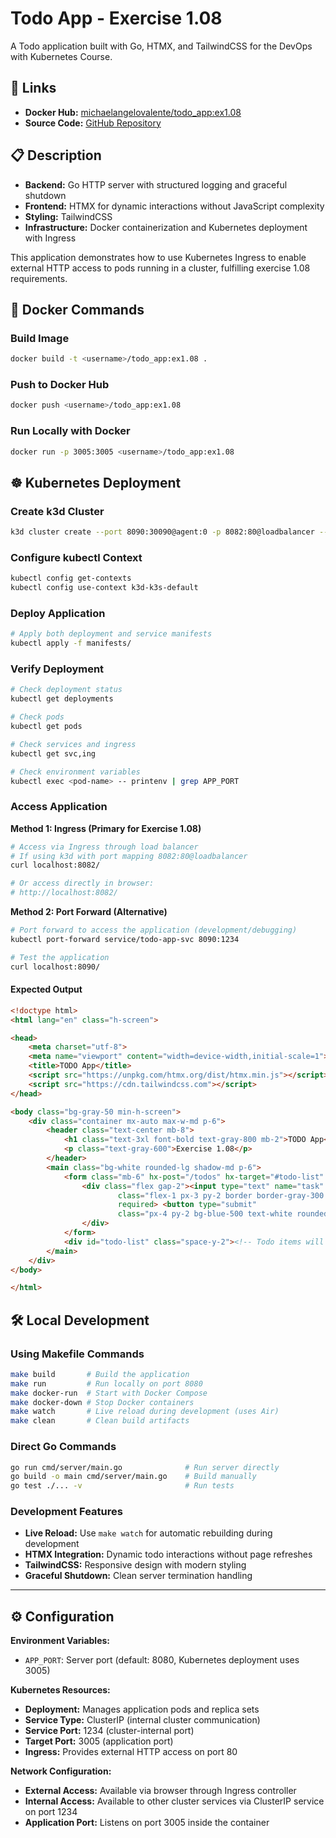 # Todo App - Exercise 1.08

A Todo application built with Go, HTMX, and TailwindCSS for the DevOps with Kubernetes Course.

## 🔗 Links

- **Docker Hub:** [michaelangelovalente/todo_app:ex1.08](https://hub.docker.com/r/michaelangelovalente/todo_app)
- **Source Code:** [GitHub Repository](https://github.com/michaelangelovalente/devops-kubernetes-submissions/tree/main/Chapter-2/Part-3/e-1.08/todo_app)

## 📋 Description

- **Backend:** Go HTTP server with structured logging and graceful shutdown
- **Frontend:** HTMX for dynamic interactions without JavaScript complexity
- **Styling:** TailwindCSS
- **Infrastructure:** Docker containerization and Kubernetes deployment with Ingress

This application demonstrates how to use Kubernetes Ingress to enable external HTTP access to pods running in a cluster, fulfilling exercise 1.08 requirements.
## 🐳 Docker Commands

### Build Image
```bash
docker build -t <username>/todo_app:ex1.08 .
```

### Push to Docker Hub
```bash
docker push <username>/todo_app:ex1.08
```

### Run Locally with Docker
```bash
docker run -p 3005:3005 <username>/todo_app:ex1.08
```

## ☸️ Kubernetes Deployment

### Create k3d Cluster
```bash
k3d cluster create --port 8090:30090@agent:0 -p 8082:80@loadbalancer --agents 2
```

### Configure kubectl Context
```bash
kubectl config get-contexts
kubectl config use-context k3d-k3s-default
```

### Deploy Application
```bash
# Apply both deployment and service manifests
kubectl apply -f manifests/
```

### Verify Deployment
```bash
# Check deployment status
kubectl get deployments

# Check pods
kubectl get pods

# Check services and ingress
kubectl get svc,ing

# Check environment variables
kubectl exec <pod-name> -- printenv | grep APP_PORT
```

### Access Application

**Method 1: Ingress (Primary for Exercise 1.08)**
```bash
# Access via Ingress through load balancer
# If using k3d with port mapping 8082:80@loadbalancer
curl localhost:8082/

# Or access directly in browser:
# http://localhost:8082/
```

**Method 2: Port Forward (Alternative)**
```bash
# Port forward to access the application (development/debugging)
kubectl port-forward service/todo-app-svc 8090:1234

# Test the application
curl localhost:8090/
```

#### Expected Output

```html
<!doctype html>
<html lang="en" class="h-screen">

<head>
    <meta charset="utf-8">
    <meta name="viewport" content="width=device-width,initial-scale=1">
    <title>TODO App</title>
    <script src="https://unpkg.com/htmx.org/dist/htmx.min.js"></script>
    <script src="https://cdn.tailwindcss.com"></script>
</head>

<body class="bg-gray-50 min-h-screen">
    <div class="container mx-auto max-w-md p-6">
        <header class="text-center mb-8">
            <h1 class="text-3xl font-bold text-gray-800 mb-2">TODO App</h1>
            <p class="text-gray-600">Exercise 1.08</p>
        </header>
        <main class="bg-white rounded-lg shadow-md p-6">
            <form class="mb-6" hx-post="/todos" hx-target="#todo-list" hx-swap="beforeend">
                <div class="flex gap-2"><input type="text" name="task" placeholder="Add a new todo..."
                        class="flex-1 px-3 py-2 border border-gray-300 rounded-md focus:outline-none focus:ring-2 focus:ring-blue-500"
                        required> <button type="submit"
                        class="px-4 py-2 bg-blue-500 text-white rounded-md hover:bg-blue-600 focus:outline-none focus:ring-2 focus:ring-blue-500">Add</button>
                </div>
            </form>
            <div id="todo-list" class="space-y-2"><!-- Todo items will be inserted here --></div>
        </main>
    </div>
</body>

</html>
```

## 🛠️ Local Development

### Using Makefile Commands
```bash
make build       # Build the application
make run         # Run locally on port 8080
make docker-run  # Start with Docker Compose
make docker-down # Stop Docker containers
make watch       # Live reload during development (uses Air)
make clean       # Clean build artifacts
```

### Direct Go Commands
```bash
go run cmd/server/main.go              # Run server directly
go build -o main cmd/server/main.go    # Build manually
go test ./... -v                       # Run tests
```

### Development Features
- **Live Reload:** Use `make watch` for automatic rebuilding during development
- **HTMX Integration:** Dynamic todo interactions without page refreshes
- **TailwindCSS:** Responsive design with modern styling
- **Graceful Shutdown:** Clean server termination handling

---

## ⚙️ Configuration

**Environment Variables:**
- `APP_PORT`: Server port (default: 8080, Kubernetes deployment uses 3005)

**Kubernetes Resources:**
- **Deployment:** Manages application pods and replica sets
- **Service Type:** ClusterIP (internal cluster communication)
- **Service Port:** 1234 (cluster-internal port)
- **Target Port:** 3005 (application port)
- **Ingress:** Provides external HTTP access on port 80

**Network Configuration:**
- **External Access:** Available via browser through Ingress controller
- **Internal Access:** Available to other cluster services via ClusterIP service on port 1234
- **Application Port:** Listens on port 3005 inside the container

